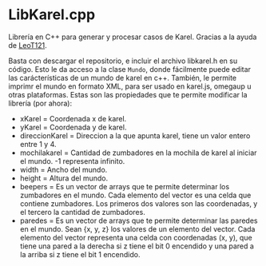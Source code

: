 # LibKarel.cpp
Librería en C++ para generar y procesar casos de Karel.
Gracias a la ayuda de [LeoT121](https://github.com/LeoT121).

Basta con descargar el repositorio, e incluir el archivo libkarel.h en su código. Esto le da acceso a la clase `Mundo`, donde fácilmente puede editar las carácterísticas de un mundo de karel en c++. 
También, le permite imprimr el mundo en formato XML, para ser usado en karel.js, omegaup u otras plataformas.
Estas son las propiedades que te permite modificar la librería (por ahora):
- xKarel = Coordenada x de karel.
- yKarel = Coordenada y de karel.
- direccionKarel = Direccion a la que apunta karel, tiene un valor entero entre 1 y 4.
- mochilakarel = Cantidad de zumbadores en la mochila de karel al iniciar el mundo. -1 representa infinito.
- width = Ancho del mundo.
- height = Altura del mundo.
- beepers = Es un vector de arrays que te permite determinar los zumbadores en el mundo. Cada elemento del vector es una celda que contiene zumbadores. Los primeros dos valores son las coordenadas, y el tercero la cantidad de zumbadores.
- paredes = Es un vector de arrays que te permite determinar las paredes en el mundo. Sean {x, y, z} los valores de un elemento del vector. Cada elemento del vector representa una celda con coordenadas (x, y), que tiene una pared a la derecha si z tiene el bit 0 encendido y una pared a la arriba si z tiene el bit 1 encendido.
